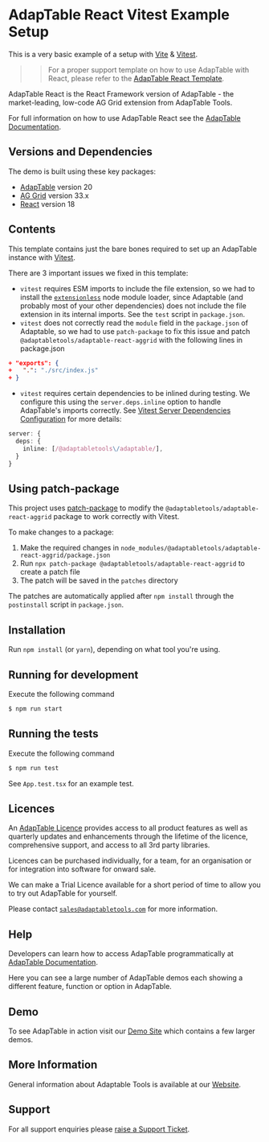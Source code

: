 # AdapTable React Vitest Example Setup

This is a very basic example of a setup with [Vite](https://vite.dev/) & [Vitest](https://vitest.dev/). 

>> For a proper support template on how to use AdapTable with React, please refer to the [AdapTable React Template](https://github.com/AdaptableTools/support-template-adaptable-react-aggrid).

AdapTable React is the React Framework version of AdapTable - the market-leading, low-code AG Grid extension from AdapTable Tools.

For full information on how to use AdapTable React see the [AdapTable Documentation](https://docs.adaptabletools.com/guide/react-overview).

## Versions and Dependencies

The demo is built using these key packages:

- [AdapTable](https://docs.adaptabletools.com/) version 20
- [AG Grid](https://www.ag-grid.com) version 33.x
- [React](https://react.dev/) version 18

## Contents

This template contains just the bare bones required to set up an AdapTable instance with [Vitest](https://vitest.dev/).

There are 3 important issues we fixed in this template:
 - `vitest` requires ESM imports to include the file extension, so we had to install the [`extensionless`](http://npmjs.com/package/extensionless) node module loader, since Adaptable (and probably most of your other dependencies) does not include the file extension in its internal imports. See the `test` script in `package.json`.
 - `vitest` does not correctly read the `module` field in the `package.json` of Adaptable, so we had to use `patch-package` to fix this issue and patch `@adaptabletools/adaptable-react-aggrid` with the following lines in package.json

```json 
+ "exports": {
+   ".": "./src/index.js"
+ }
```
- `vitest` requires certain dependencies to be inlined during testing. We configure this using the `server.deps.inline` option to handle AdapTable's imports correctly. See [Vitest Server Dependencies Configuration](https://vitest.dev/config/#server-deps) for more details:

```typescript
server: {
  deps: {
    inline: [/@adaptabletools\/adaptable/],
  }
}
```

## Using patch-package

This project uses [patch-package](https://www.npmjs.com/package/patch-package) to modify the `@adaptabletools/adaptable-react-aggrid` package to work correctly with Vitest.

To make changes to a package:

1. Make the required changes in `node_modules/@adaptabletools/adaptable-react-aggrid/package.json`
2. Run `npx patch-package @adaptabletools/adaptable-react-aggrid` to create a patch file
3. The patch will be saved in the `patches` directory

The patches are automatically applied after `npm install` through the `postinstall` script in `package.json`.


## Installation

Run `npm install` (or `yarn`), depending on what tool you're using.

## Running for development

Execute the following command

```sh
$ npm run start
```

## Running the tests

Execute the following command

```sh
$ npm run test
```

See `App.test.tsx` for an example test.


## Licences

An [AdapTable Licence](https://docs.adaptabletools.com/guide/buying-adaptable-licensing) provides access to all product features as well as quarterly updates and enhancements through the lifetime of the licence, comprehensive support, and access to all 3rd party libraries.

Licences can be purchased individually, for a team, for an organisation or for integration into software for onward sale.

We can make a Trial Licence available for a short period of time to allow you to try out AdapTable for yourself.

Please contact [`sales@adaptabletools.com`](mailto:sales@adaptabletools.com) for more information.

## Help

Developers can learn how to access AdapTable programmatically at [AdapTable Documentation](https://docs.adaptabletools.com).  

Here you can see a large number of AdapTable demos each showing a different feature, function or option in AdapTable.

## Demo

To see AdapTable in action visit our [Demo Site](https://www.adaptabletools.com/demos) which contains a few larger demos.

## More Information

General information about Adaptable Tools is available at our [Website](http://www.adaptabletools.com).
 
## Support

For all support enquiries please [raise a Support Ticket](https://adaptabletools.zendesk.com/hc/en-us/requests/new).
